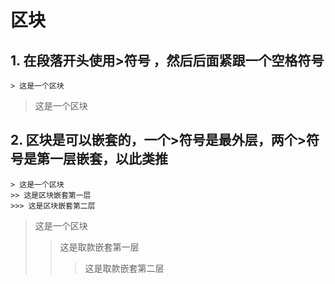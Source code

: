# 区块

## 1. 在段落开头使用>符号 ，然后后面紧跟一个空格符号

```
> 这是一个区块
```
> 这是一个区块

## 2. 区块是可以嵌套的，一个>符号是最外层，两个>符号是第一层嵌套，以此类推
```
> 这是一个区块
>> 这是区块嵌套第一层
>>> 这是区块嵌套第二层
```
> 这是一个区块
>> 这是取款嵌套第一层
>>> 这是取款嵌套第二层
